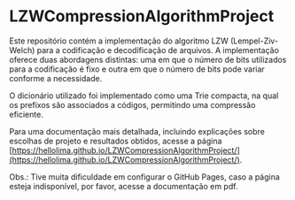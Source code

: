 # LZWCompressionAlgorithmProject

Este repositório contém a implementação do algoritmo LZW (Lempel-Ziv-Welch) para a codificação e decodificação de arquivos. A implementação oferece duas abordagens distintas: uma em que o número de bits utilizados para a codificação é fixo e outra em que o número de bits pode variar conforme a necessidade.

O dicionário utilizado foi implementado como uma Trie compacta, na qual os prefixos são associados a códigos, permitindo uma compressão eficiente.

Para uma documentação mais detalhada, incluindo explicações sobre escolhas de projeto e resultados obtidos, acesse a página [https://hellolima.github.io/LZWCompressionAlgorithmProject/](https://hellolima.github.io/LZWCompressionAlgorithmProject/).

Obs.: Tive muita dificuldade em configurar o GitHub Pages, caso a página esteja indisponível, por favor, acesse a documentação em pdf.
